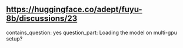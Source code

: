 ## https://huggingface.co/adept/fuyu-8b/discussions/23

contains_question: yes
question_part: Loading the model on multi-gpu setup?